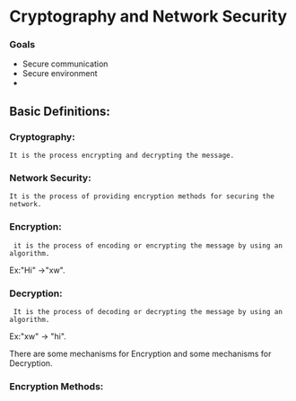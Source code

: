 # Cryptography and Network Security

 ### Goals
 * Secure communication
 * Secure environment
 * 

## Basic Definitions:    

 ### Cryptography:
    It is the process encrypting and decrypting the message.
 ### Network Security:
    It is the process of providing encryption methods for securing the network.
 ### Encryption:
     it is the process of encoding or encrypting the message by using an algorithm.
 Ex:"Hi" ->"xw".
 ### Decryption:
     It is the process of decoding or decrypting the message by using an algorithm.
 Ex:"xw" -> "hi".


There are some mechanisms for Encryption and some mechanisms for Decryption.

### Encryption Methods:




 
      
